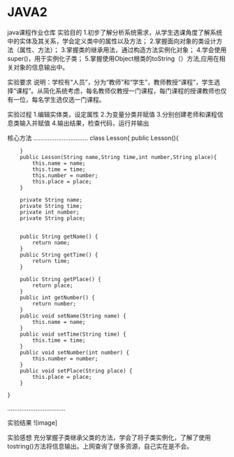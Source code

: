 # JAVA2
java课程作业仓库
实验目的 
1.初步了解分析系统需求，从学生选课角度了解系统中的实体及其关系，学会定义类中的属性以及方法； 
2.掌握面向对象的类设计方法（属性、方法）； 
3.掌握类的继承用法，通过构造方法实例化对象； 
4.学会使用super()，用于实例化子类； 
5.掌握使用Object根类的toString（）方法,应用在相关对象的信息输出中。

实验要求 说明：学校有“人员”，分为“教师”和“学生”，教师教授“课程”，学生选择“课程”。从简化系统考虑，每名教师仅教授一门课程，每门课程的授课教师也仅有一位，每名学生选仅选一门课程。

实验过程 1.编辑实体类，设定属性 2.为变量分类并赋值 3.分别创建老师和课程信息类输入并赋值 4.输出结果，检查代码，运行并输出

核心方法
...............................
class Lesson{
	    public Lesson(){

	    }
	    public Lesson(String name,String time,int number,String place){
	        this.name = name;
	        this.time = time;
	        this.number = number;
	        this.place = place;
	    }

	    private String name;
	    private String time;
	    private int number;
	    private String place;


	    public String getName() {
	        return name;
	    }
	    public String getTime() {
	        return time;
	    }

	    public String getPlace() {
	        return place;
	    }
	    public int getNumber() {
	        return number;
	    }
	    public void setName(String name) {
	        this.name = name;
	    }
	    public void setTime(String time) {
	        this.time = time;
	    }
	    public void setNumber(int number) {
	        this.number = number;
	    }
	    public void setPlace(String place) {
	        this.place = place;
	    }

	}
.................................

实验结果
![image]

实验感想
充分掌握子类继承父类的方法，学会了将子类实例化，了解了使用tostring()方法将信息输出。上网查询了很多资源，自己实在是不会。
